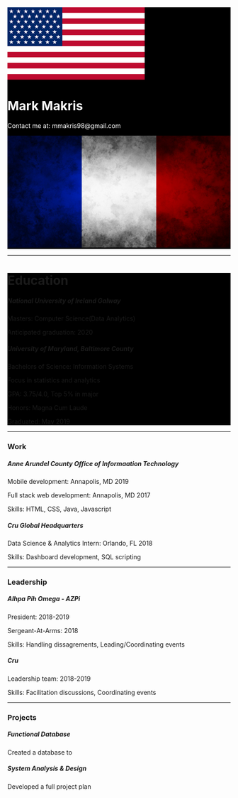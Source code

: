 <link type="text/css" rel="stylesheet" href="/assets/css/bootstrap.css" />
<link type="text/css" rel="stylesheet" href="/assets/css/my.css" />

<div class="jumbotron justify-content-md-center" style="background-color: black;">
  <div class="row">
    <div class="col-md-3">
      <img src="/assets/img/americanFlag.png" class="rounded float-left">
    </div>
    <div class="col-md-6">
      <h1 class="display-4" style="color: white;">Mark Makris</h1>
      <p class="lead" style="color: white;">Contact me at: mmakris98@gmail.com</p>
    </div>
    <div class="col-md-3">
      <img src="/assets/img/frenchFlag.jpg" class="rounded float-left">
    </div>
  </div>
</div>

<div class="container">
  <hr/>
  <div class="jumbotron" style="background-color: black;">
  <h1 class="display-4">Education</h1>
  <div class="row">
    <div class="card justify-content-md-center thePiece col-md-6">
      <div class="card-body">
        <h5 class="card-title">National University of Ireland Galway</h5>
        <p class="card-text">Masters: Computer Science(Data Analytics)</p>
        <p class="card-text"> Anticipated graduation: 2020</p>
      </div>
    </div>
    <div class="card justify-content-md-center thePiece col-md-6">
      <div class="card-body">
        <h5 class="card-title">University of Maryland, Baltimore County</h5>
        <p class="card-text">Bachelors of Science: Information Systems</p>
        <p class="card-text">Focus in statistics and analytics</p>
        <p class="card-text">GPA: 3.75/4.0, Top 5% in major</p>
        <p class="card-text">Honors: Magna Cum Laude</p>
        <p class="card-text">Graduated: May 2019</p>
      </div>
    </div>
  </div>
  </div>
  
  <hr/>
  <h3 class="theTitle">
    Work
  </h3>
  <div class="row">
    <div class="card justify-content-md-center thePiece col-md-6">
      <div class="card-body">
        <h5 class="card-title">Anne Arundel County Office of Informaation Technology</h5>
        <p class="card-text">Mobile development: Annapolis, MD 2019</p>
        <p class="card-text">Full stack web development: Annapolis, MD 2017</p>
        <p class="card-text">Skills: HTML, CSS, Java, Javascript</p>
      </div>
    </div>
    <div class="card justify-content-md-center thePiece col-md-6">
      <div class="card-body">
        <h5 class="card-title">Cru Global Headquarters</h5>
        <p class="card-text">Data Science & Analytics Intern: Orlando, FL 2018</p>
        <p class="card-text">Skills: Dashboard development, SQL scripting</p>
      </div>
    </div>
  </div>
  
  <hr/>
  <h3 class="theTitle">
    Leadership
  </h3>
  <div class="card thePiece">
    <div class="card-body">
      <h5 class="card-title">Alhpa Pih Omega - AZPi</h5>
      <p class="card-text">President: 2018-2019</p>
      <p class="card-text">Sergeant-At-Arms: 2018</p>
      <p class="card-text">Skills: Handling dissagrements, Leading/Coordinating events</p>
    </div>
  </div>
  <div class="card thePiece">
    <div class="card-body">
      <h5 class="card-title">Cru</h5>
      <p class="card-text">Leadership team: 2018-2019</p>
      <p class="card-text">Skills: Facilitation discussions, Coordinating events</p>
    </div>
  </div>
  
  <hr/>
  <h3 class="theTitle">
    Projects
  </h3>
  <div class="card thePiece">
    <div class="card-body">
      <h5 class="card-title">Functional Database</h5>
      <p class="card-text">Created a database to </p>
    </div>
  </div>
  <div class="card thePiece">
    <div class="card-body">
      <h5 class="card-title">System Analysis & Design</h5>
      <p class="card-text">Developed a full project plan</p>
    </div>
  </div>
</div>
